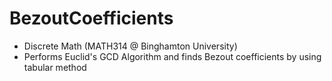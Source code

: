 # BezoutCoefficients

- Discrete Math (MATH314 @ Binghamton University)
- Performs Euclid's GCD Algorithm and finds Bezout coefficients by using tabular method
